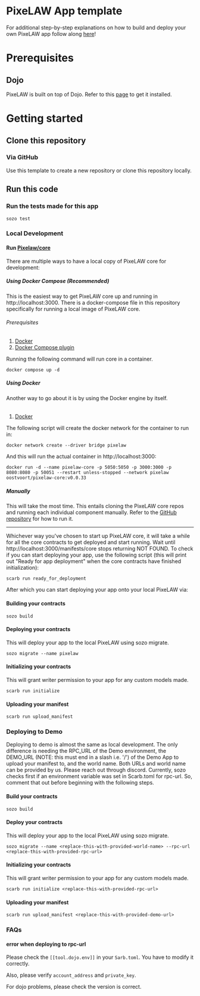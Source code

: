 # PixeLAW App template
For additional step-by-step explanations on how to build and deploy your own PixeLAW app follow along [here](https://pixelaw.github.io/book/getting-started/quick-start.html)!

# Prerequisites
## Dojo
PixeLAW is built on top of Dojo. Refer to this [page](https://book.dojoengine.org/getting-started/quick-start.html) to get it installed.

# Getting started
## Clone this repository
### Via GitHub
Use this template to create a new repository or clone this repository locally.

## Run this code
### Run the tests made for this app
````console
sozo test
````

### Local Development

#### Run [Pixelaw/core](https://github.com/pixelaw/core)
There are multiple ways to have a local copy of PixeLAW core for development:

##### Using Docker Compose (Recommended)
This is the easiest way to get PixeLAW core up and running in http://localhost:3000. There is a docker-compose file in this repository specifically for running a local image
of PixeLAW core. 

###### Prerequisites
1. [Docker](https://docs.docker.com/engine/install/)
2. [Docker Compose plugin](https://docs.docker.com/compose/install/)

Running the following command will run core in a container.
````console
docker compose up -d
````

##### Using Docker
Another way to go about it is by using the Docker engine by itself. 

######
1. [Docker](https://docs.docker.com/engine/install/)

The following script will create the docker network for the container to run in:
````console
docker network create --driver bridge pixelaw
````
And this will run the actual container in http://localhost:3000:
````console
docker run -d --name pixelaw-core -p 5050:5050 -p 3000:3000 -p 8080:8080 -p 50051 --restart unless-stopped --network pixelaw oostvoort/pixelaw-core:v0.0.33
````

##### Manually
This will take the most time. This entails cloning the PixeLAW core repos and running each individual component
manually. Refer to the [GitHub repository](https://github.com/pixelaw/core) for how to run it.

---
Whichever way you've chosen to start up PixeLAW core, it will take a while for all the core contracts to get deployed
and start running. Wait until http://localhost:3000/manifests/core stops returning NOT FOUND. To check if you can
start deploying your app, use the following script (this will print out "Ready for app deployment" when the core
contracts have finished initialization):

````console
scarb run ready_for_deployment
````

After which you can start deploying your app onto your local PixeLAW via:

#### Building your contracts
````console
sozo build
````

#### Deploying your contracts
This will deploy your app to the local PixeLAW using sozo migrate.
````console
sozo migrate --name pixelaw
````

#### Initializing your contracts
This will grant writer permission to your app for any custom models made.
````console
scarb run initialize
````

#### Uploading your manifest
````console
scarb run upload_manifest
````

### Deploying to Demo
Deploying to demo is almost the same as local development. The only difference is needing
the RPC_URL of the Demo environment, the DEMO_URL (NOTE: this must end in a slash i.e. '/')
of the Demo App to upload your manifest to, and the world name. Both URLs and world name can be provided by us. 
Please reach out through discord. Currently, sozo checks first if an environment variable was set in Scarb.toml for 
rpc-url. So, comment that out before beginning with the following steps.

#### Build your contracts
````console
sozo build
````

#### Deploy your contracts
This will deploy your app to the local PixeLAW using sozo migrate.
````console
sozo migrate --name <replace-this-with-provided-world-name> --rpc-url <replace-this-with-provided-rpc-url>
````

#### Initializing your contracts
This will grant writer permission to your app for any custom models made.
````console
scarb run initialize <replace-this-with-provided-rpc-url>
````

#### Uploading your manifest
````console
scarb run upload_manifest <replace-this-with-provided-demo-url>
````


### FAQs
#### error when deploying to rpc-url

Please check the `[[tool.dojo.env]]` in your `Sarb.toml`. You have to modify it correctly.

Also, please verify `account_address` and `private_key`.

For dojo problems, please check the version is correct.
